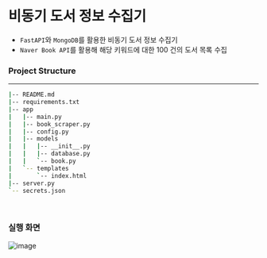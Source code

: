 # 비동기 도서 정보 수집기
- `FastAPI`와 `MongoDB`를 활용한 비동기 도서 정보 수집기
- `Naver Book API`를 활용해 해당 키워드에 대한 100 건의 도서 목록 수집

### Project Structure
---
``` bash
|-- README.md
|-- requirements.txt
|-- app
|   |-- main.py
|   |-- book_scraper.py
|   |-- config.py
|   |-- models
|   |   |-- __init__.py
|   |   |-- database.py
|   |   `-- book.py
|   `-- templates
|       `-- index.html
|-- server.py
`-- secrets.json
```

</br>

### 실행 화면

![image](https://github.com/woodywarhol9/woodywarhol9/assets/86637320/3cd39a63-99a8-405e-a930-efe25370e884)